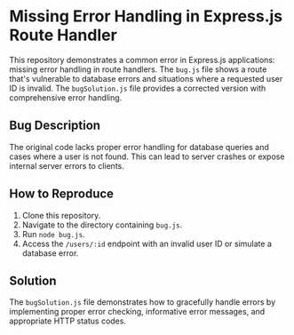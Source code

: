 # Missing Error Handling in Express.js Route Handler

This repository demonstrates a common error in Express.js applications: missing error handling in route handlers.  The `bug.js` file shows a route that's vulnerable to database errors and situations where a requested user ID is invalid.  The `bugSolution.js` file provides a corrected version with comprehensive error handling. 

## Bug Description

The original code lacks proper error handling for database queries and cases where a user is not found. This can lead to server crashes or expose internal server errors to clients. 

## How to Reproduce

1. Clone this repository.
2. Navigate to the directory containing `bug.js`.
3. Run `node bug.js`.
4. Access the `/users/:id` endpoint with an invalid user ID or simulate a database error.

## Solution

The `bugSolution.js` file demonstrates how to gracefully handle errors by implementing proper error checking, informative error messages, and appropriate HTTP status codes.